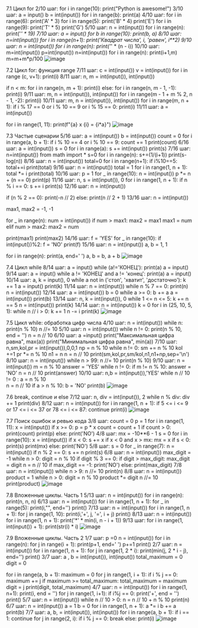 7.1 Цикл for
2/10 шаг:
for i in range(10):
    print("Python is awesome!")
3/10 шаг:
a = input()
b = int(input())
for i in range(b):
    print(a)
4/10 шаг:
for i in range(6):
    print('A' * 3)
for i in range(5):
    print('B' * 4)
print('E')
for i in range(9):
    print('T' * 5)
print('G')
5/10 шаг:
n = int(input())
for i in range(n):
    print('*' * 19)
7/10 шаг:
a = input()
for b in range(10):
    print(b, a)
8/10 шаг:
n=int(input())
for i in range(n+1):
    print('Квадрат числа', i, 'равен', i**2)
9/10 шаг:
n = int(input())
for i in range(n):
    print('*' * (n - i))
10/10 шаг:
m=int(input())
p=int(input())
n=int(input())
for i in range(n):
    print(i+1,m)
    m=m+m*p/100
    ![image](https://user-images.githubusercontent.com/97594452/168923848-18bf9ed5-094b-4209-af74-dcbf6421918d.png)

7.2 Цикл for: функция range
7/11 шаг:
c = int(input())
v = int(input())
for i in range (c, v+1):
    print(i)
8/11 шаг:
n, m = int(input()), int(input())

if n < m:
    for i in range(n, m + 1):
        print(i)
else:
    for i in range(n, m - 1, -1):
        print(i)
9/11 шаг:
m, n = int(input()), int(input())
for i in range(m - 1 + m % 2, n - 1, -2):
    print(i)
10/11 шаг:
m, n = int(input()), int(input())
for i in range(m, n + 1):
    if i % 17 == 0 or i % 10 == 9 or i % 15 == 0:
        print(i)
11/11 шаг:
a = int(input())

for i in range(1, 11):
    print(f"{a} x {i} = {i*a}")
    ![image](https://user-images.githubusercontent.com/97594452/168925519-00c68b43-790c-4755-88f3-8ca8a25b306f.png)

7.3 Частые сценарии
5/16 шаг:
a = int(input())
b = int(input())
count = 0
for i in range(a, b + 1):
    if i % 10 == 4 or i % 10 == 9:
        count += 1
print(count)
6/16 шаг:
a = int(input())
s = 0
for i in range(a):
    s += int(input())
print(s)
7/16 шаг:
n=int(input())
from math import *
s=0
for i in range(n):
    s+=(1/(i+1))
print(s-log(n))
8/16 шаг:
n = int(input())
total=0
for i in range(n+1):
    if i%10==5:
        total+=i
print(total)
9/16 шаг:
n = int(input())
total = 1
for i in range(1, n + 1):
    total *= i
print(total)
10/16 шаг:
p = 1
for _ in range(10):
    n = int(input())
    p *= n + (n == 0)
print(p)
11/16 шаг:
n, s = int(input()), 0
for i in range(1, n + 1):
    if n % i == 0:
        s += i
print(s)
12/16 шаг:
n = int(input())

if (n % 2 == 0):
    print(-n // 2)
else:
    print(n // 2 + 1)
13/16 шаг:
n = int(input())

max1, max2 = -1, -1

for _ in range(n):
    num = int(input())
    if num > max1:
        max2 = max1
        max1 = num
    elif num > max2:
        max2 = num
        
print(max1)
print(max2)
14/16 шаг:
f = 'YES'
for _ in range(10):
    if int(input())%2:
        f = 'NO'
print(f)
15/16 шаг:
n = int(input())
a, b = 1, 1

for i in range(n):
    print(a, end=' ')
    a, b = b, a + b
![image](https://user-images.githubusercontent.com/97594452/168926935-962906c3-c182-4707-a800-ac4b63704529.png)

7.4 Цикл while
8/14 шаг:
a = input()
while (a!='КОНЕЦ'):
    print(a)
    a = input()
9/14 шаг:
a = input()
while a != 'КОНЕЦ' and a != 'конец':
    print(a)
    a = input()
10/14 шаг:
a, k = input(), 0
while a not in ('стоп', 'хватит', 'достаточно'):
    k += 1
    a = input()
print(k)
11/14 шаг:
n = int(input())
while n % 7 == 0:
    print(n)
    n = int(input())
12/14 шаг:
a = int(input())
b = 0
while a >= 0:
    b += a
    a = int(input())
print(b)
13/14 шаг:
n, k = int(input()), 0
while 1 <= n <= 5:
    k += n == 5
    n = int(input())
print(k)
14/14 шаг:
n = int(input())
k = 0
for i in (25, 10, 5, 1):
    while n // i > 0:
        k += 1
        n -= i
print(k)
![image](https://user-images.githubusercontent.com/97594452/168927975-83846327-3061-40e5-903f-2941e5cdf2d0.png)

7.5 Цикл while: обработка цифр числа
4/10 шаг:
n = int(input())
while n:
    print(n % 10)
    n //= 10
5/10 шаг:
n = int(input())
while n != 0:
    print(n % 10, end = '')
    n = n // 10
6/10 шаг:
a =input()
print("Максимальная цифра равна", max(a))
print("Минимальная цифра равна", min(a))
7/10 шаг:
n,sm,kol,pr = int(input()),0,0,1
np = n % 10
while n != 0:
    sm += n % 10 
    kol +=1
    pr *= n % 10
    n1 = n
    n = n // 10
print(sm,kol,pr,sm/kol,n1,n1+np,sep='\n')
8/10 шаг:
n = int(input())
while n > 99:
    n //= 10
print(n % 10)
9/10 шаг:
n = int(input())
m = n % 10
answer = 'YES'
while n != 0:
    if m != n % 10:
        answer = 'NO'
    n = n // 10
print(answer)
10/10 шаг:
n,b = int(input()),'YES'
while n // 10 != 0 :
    a = n % 10  
    n = n // 10
    if a > n % 10:
        b = 'NO'
print(b)
![image](https://user-images.githubusercontent.com/97594452/168928678-5852d36f-7d20-4d47-876b-4c9155fe982c.png)

7.6 break, continue и else
7/12 шаг:
n, div = int(input()), 2
while n % div:
    div += 1
print(div)
8/12 шаг:
n = int(input())
for i in range(1, n + 1):
    if 5 <= i <= 9 or 17 <= i <= 37 or 78 <= i <= 87:
        continue
    print(i)
![image](https://user-images.githubusercontent.com/97594452/168928893-ad1dd6c3-551a-4fc5-ae3d-3ebbf9375b53.png)

7.7 Поиск ошибок и ревью кода
3/8 шаг:
count = 0
p = 1
for i in range(1, 11):
    x = int(input())
    if x >= 0:
        p = p * x
        count = count + 1
if count > 0:
    print(count)
    print(p)
else:
    print('NO')
4/8 шаг:
mx = -10**6 - 1
s = 0
for i in range(10):
    x = int(input())
    if x < 0:
        s += x
    if x < 0 and x > mx:
        mx = x
if s < 0:
    print(s)
    print(mx)
else:
    print('NO')
5/8 шаг:
s = 0
for _ in range(7):
    n = int(input())
    if n % 2 == 0:
        s += n
print(s)
6/8 шаг:
n = int(input())
max_digit = -1
while n > 0:
    digit = n % 10
    if digit % 3 == 0:
        if digit > max_digit:
            max_digit = digit
    n = n // 10
if max_digit == -1:
    print('NO')
else:
    print(max_digit)
7/8 шаг:
n = int(input())
while n > 9: 
    n //= 10
print(n)
8/8 шаг:
n = int(input())
product = 1
while n > 0:
    digit = n % 10
    product *= digit
    n //= 10
print(product)
![image](https://user-images.githubusercontent.com/97594452/168929313-c19ff417-ecf6-4006-aec6-838fe8f29150.png)

7.8 Вложенные циклы. Часть 1
5/13 шаг:
n = int(input())
for i in range(n):
    print(n, n, n)
6/13 шаг:
n = int(input())
for i in range(1, n + 1):
    for _ in range(5):
        print(i,"", end='')
    print()
7/13 шаг:
n = int(input())
for i in range(1, n + 1):
    for  j in range(1, 10):
        print(i,'+', j, '=', i + j)
    print()
8/13 шаг:
n = int(input())
for i in range(1, n + 1):
    print('*' * min(i, n - i + 1))
9/13 шаг:
for i in range(1, int(input()) + 1):
    print(str(i) * i)
![image](https://user-images.githubusercontent.com/97594452/168929692-de8d84ea-8cc6-48ff-8dc6-34ad1e04f035.png)

7.9 Вложенные циклы. Часть 2
1/7 шаг:
p =0
n = int(input())
for i in range(n):
    for j in range(i + 1):
        print(p+1, end=' ')
        p+=1
    print()
2/7 шаг:
n = int(input())
for i in range(1, n + 1):
    for j in range(1, 2 * i):
        print(min(j, 2 * i - j), end='')
    print()
3/7 шаг:
a , b = int(input()), int(input())
total_maximum = 0
digit = 0

for i in range(a, b + 1):
    maximum = 0
    for j in range(1, i + 1):
        if i % j == 0:
            maximum += j
        if maximum >= total_maximum:
            total_maximum = maximum
            digit = j
print(digit, total_maximum)
4/7 шаг:
n = int(input())
for i in range(1, n+1):
    print(i, end = '')
    for j in range(1, i+1):
        if i%j == 0:
            print('+', end = '')
    print()
5/7 шаг:
n = int(input())
while n // 10 > 0:
    n = n // 10 + n % 10
print(n)
6/7 шаг:
n = int(input())
a = 1
b = 0
for i in range(1, n + 1):
    a *= i
    b += a
print(b)
7/7 шаг:
a, b, = int(input()), int(input())
for i in range(a, b + 1):
    if i == 1:
        continue
    for j in range(2, i):
        if i % j == 0:
            break
    else:
        print(i)
![image](https://user-images.githubusercontent.com/97594452/168929903-570b249a-2c41-4dd3-ad3d-1d7f5e7dd820.png)












